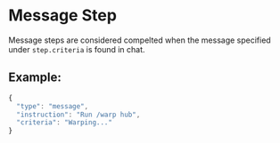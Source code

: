 # Message Step
Message steps are considered compelted when the message specified under ``step.criteria`` is found in chat.

## Example:
```js
{
  "type": "message",
  "instruction": "Run /warp hub",
  "criteria": "Warping..."
}
```
